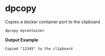 # dpcopy

Copies a docker container port to the clipboard

```bash
dpcopy mycontainer
```

**Output Example**

```
Copied "12345" to the clipboard
```
